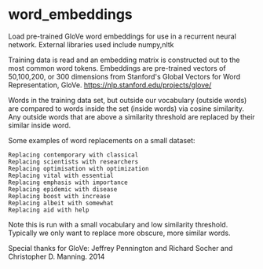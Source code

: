 # word_embeddings

Load pre-trained GloVe word embeddings for use in a recurrent neural network.
External libraries used include numpy,nltk

Training data is read and an embedding matrix is constructed out to the most common word tokens. Embeddings are pre-trained vectors of 50,100,200, or 300 dimensions from Stanford's Global Vectors for Word Representation, GloVe. https://nlp.stanford.edu/projects/glove/

Words in the training data set, but outside our vocabulary (outside words) are compared to words inside the set (inside words) via cosine similarity.
Any outside words that are above a similarity threshold are replaced by their similar inside word. 

  Some examples of word replacements on a small dataset: 

    Replacing contemporary with classical
    Replacing scientists with researchers
    Replacing optimisation with optimization
    Replacing vital with essential
    Replacing emphasis with importance
    Replacing epidemic with disease
    Replacing boost with increase
    Replacing albeit with somewhat
    Replacing aid with help
       
Note this is run with a small vocabulary and low similarity threshold. Typically we only want to replace more obscure, more similar words.


Special thanks for GloVe: Jeffrey Pennington and Richard Socher and Christopher D. Manning. 2014 
